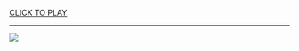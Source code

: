 
<a href="https://premium76.site?title=how_to_beat_snake_game&ref=12M">CLICK TO PLAY</a></h3>
<hr>

<a href="https://premium76.site?title=how_to_beat_snake_game&ref=12M"><img src="https://clearcache.store/games.png"></a>


